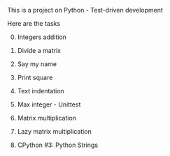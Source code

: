 This is a project on Python - Test-driven development


Here are the tasks


0. Integers addition



1. Divide a matrix



2. Say my name



3. Print square



4. Text indentation



5. Max integer - Unittest



6. Matrix multiplication



7. Lazy matrix multiplication



8. CPython #3: Python Strings
